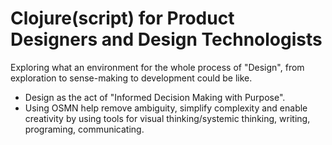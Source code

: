 # Clojure(script) for Product Designers and Design Technologists

Exploring what an environment for the whole process of "Design", from exploration to sense-making to development could be like.

* Design as the act of "Informed Decision Making with Purpose".
* Using OSMN help remove ambiguity, simplify complexity and enable creativity by using tools for visual thinking/systemic thinking, writing, programing, communicating.



